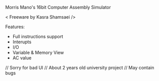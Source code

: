 Morris Mano's 16bit Computer Assembly Simulator

< Freeware by Kasra Shamsaei />

Features:
 - Full instructions support
 - Interupts
 - I/O
 - Variable & Memory View
 - AC value


// Sorry for bad UI
// About 2 years old university project
// May contain bugs
